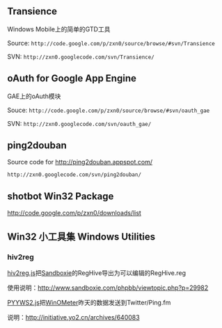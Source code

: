 ## Transience ##

Windows Mobile上的简单的GTD工具

Source: `http://code.google.com/p/zxn0/source/browse/#svn/Transience`

SVN: `http://zxn0.googlecode.com/svn/Transience/`

## oAuth for Google App Engine ##

GAE上的oAuth模块

Souce: `http://code.google.com/p/zxn0/source/browse/#svn/oauth_gae`

SVN: `http://zxn0.googlecode.com/svn/oauth_gae/`

## ping2douban ##

Source code for http://ping2douban.appspot.com/

`http://zxn0.googlecode.com/svn/ping2douban/`

## shotbot Win32 Package ##

http://code.google.com/p/zxn0/downloads/list

## Win32 小工具集 Windows Utilities ##

### hiv2reg ###
[hiv2reg.js](http://zxn0.googlecode.com/svn/winutil/hiv2reg.js)把[Sandboxie](http://www.sandboxie.com/)的RegHive导出为可以编辑的RegHive.reg

使用说明：http://www.sandboxie.com/phpbb/viewtopic.php?p=29982


[PYYWS2.js](http://zxn0.googlecode.com/svn/winutil/PYYWS2.js)把[WinOMeter](http://www.tjelinek.com/main.php?section=w)昨天的数据发送到Twitter/Ping.fm

说明：http://initiative.yo2.cn/archives/640083
